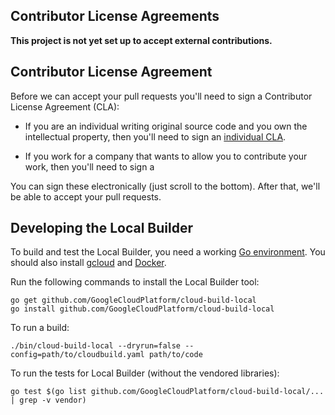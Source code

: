 ## Contributor License Agreements

**This project is not yet set up to accept external contributions.**

## Contributor License Agreement
Before we can accept your pull requests you'll need to sign a Contributor
License Agreement (CLA):

*   If you are an individual writing original source code and you own the
    intellectual property, then you'll need to sign an
    [individual CLA](https://developers.google.com/open-source/cla/individual).

*   If you work for a company that wants to allow you to contribute your work,
    then you'll need to sign a

You can sign these electronically (just scroll to the bottom). After that, we'll
be able to accept your pull requests.

## Developing the Local Builder

To build and test the Local Builder, you need a working
[Go environment](https://golang.org/doc/install). You should also install
[gcloud](https://cloud.google.com/sdk/docs/quickstarts) and
[Docker](https://www.docker.com/).

Run the following commands to install the Local Builder tool:

```
go get github.com/GoogleCloudPlatform/cloud-build-local
go install github.com/GoogleCloudPlatform/cloud-build-local
```

To run a build:

```
./bin/cloud-build-local --dryrun=false --config=path/to/cloudbuild.yaml path/to/code
```

To run the tests for Local Builder (without the vendored libraries):

```
go test $(go list github.com/GoogleCloudPlatform/cloud-build-local/... | grep -v vendor)
```
